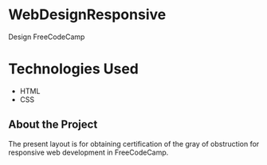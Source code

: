 # WebDesignResponsive
 Design FreeCodeCamp

# Technologies Used

- HTML
- CSS

## About the Project
The present layout is for obtaining certification of the gray of obstruction for responsive web development in FreeCodeCamp.

